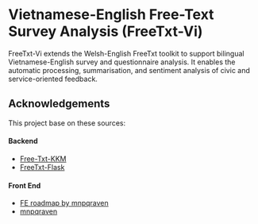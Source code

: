 # Vietnamese-English Free-Text Survey Analysis (FreeTxt-Vi)

FreeTxt-Vi extends the Welsh-English FreeTxt toolkit to support bilingual Vietnamese-English survey and questionnaire analysis. It enables the automatic processing, summarisation, and sentiment analysis of civic and service-oriented feedback.


## Acknowledgements
This project base on these sources:
#### Backend
 - [Free-Txt-KKM](https://github.com/shenkha/FreeTxt-Vi-KKM)
 - [FreeTxt-Flask](https://github.com/UCREL/FreeTxt-Flask/tree/main)

#### Front End
 - [FE roadmap by mnpqraven](https://gist.github.com/mnpqraven/4a181843351dfc5415f33b89a37355f3)
 - [mnpqraven](https://github.com/mnpqraven)